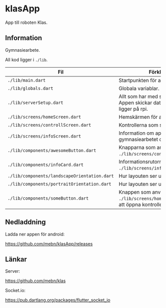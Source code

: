# klasApp 

App till roboten Klas.

## Information

Gymnasiearbete.

All kod ligger i `./lib`.

|Fil|Förklaring|
|---|---|
|`./lib/main.dart`|Startpunkten för appen.|
|`./lib/globals.dart`|Globala variablar.|
|`./lib/serverSetup.dart`|Allt som har med servern att göra. Appen skickar data till servern som ligger på rpi.|
|`./lib/screens/homeScreen.dart`|Hemskärmen för appen.|
|`./lib/screens/controllScreen.dart`|Kontrollerna som styr bilen.|
|`./lib/screens/infoScreen.dart`|Information om appen, gymnasiearbetet och oss.|
|`./lib/components/awesomeButton.dart`|Knapparna som används i `./lib/screens/controllScreen.dart`.|
|`./lib/components/infoCard.dart`|Informationsrutorna som används i `./lib/screens/infoScreen.dart`.|
|`./lib/components/landscapeOrientation.dart`|Hur layouten ser ut i liggande läge.|
|`./lib/components/portraitOrientation.dart`|Hur layouten ser ut i stående läge.|
|`./lib/components/someButton.dart`|Knappen som används i `./lib/screens/homeScreen.dart` för att öppna kontrollerna.|

## Nedladdning

Ladda ner appen för android:

https://github.com/mebn/klasApp/releases

## Länkar

Server:

https://github.com/mebn/klas

Socket.io:

https://pub.dartlang.org/packages/flutter_socket_io
